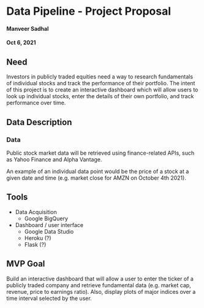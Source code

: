 # Data Pipeline - Project Proposal

#### Manveer Sadhal
#### Oct 6, 2021

## Need
Investors in publicly traded equities need a way to research fundamentals of individual stocks and track the performance of their portfolio. The intent of this project is to create an interactive dashboard which will allow users to look up individual stocks, enter the details of their own portfolio, and track performance over time.

## Data Description
### Data
Public stock market data will be retrieved using finance-related APIs, such as Yahoo Finance and Alpha Vantage.

An example of an individual data point would be the price of a stock at a given date and time (e.g. market close for AMZN on October 4th 2021).

## Tools
- Data Acquisition
    - Google BigQuery
- Dashboard / user interface
    - Google Data Studio
    - Heroku (?)
    - Flask (?)

## MVP Goal
Build an interactive dashboard that will allow a user to enter the ticker of a publicly traded company and retrieve fundamental data (e.g. market cap, revenue, price to earnings ratio). Also, display plots of major indices over a time interval selected by the user.